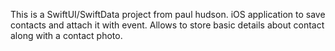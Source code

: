 This is a SwiftUI/SwiftData project from paul hudson.  iOS application to save contacts and attach it with event.  Allows to store basic details about contact along with a contact photo.
